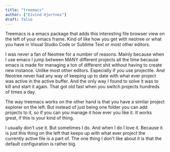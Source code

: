 ```yaml
---
title: "treemacs"
author: ["Eivind Hjertnes"]
draft: false
---
```


Treemacs is a emacs package that adds this interesting file browser view on the left of your emacs frame. Kind of like how you get with neotree or what you have in Visual Studio Code or Sublime Text or most other editors.

I was never a fan of Neotree for a number of reasons. Mainly because when I use emacs I jump between MANY different projects all the time because emacs is made for managing a ton of different shit without having to create new instance. Unlike most other editors. Especially if you use projectile. And Neotree never had any way of keeping up to date with what ever project was active in the active buffer. And the only way I found to solve it was to kill and start it again. That got old fast when you switch projects hundreds of times a day.

The way treemacs works on the other hand is that you have a similar project explorer on the left. But instead of just being one folder you can add projects to it, so if you can you manage it how ever you like it. It works great, if this is your kind of thing.

I usually don't use it. But sometimes I do. And when I do I love it. Because it is just this thing on the left that keeps up with what ever project the currently active file is a part of.  The one thing I don't like about it is that the default configuration is rather big.
